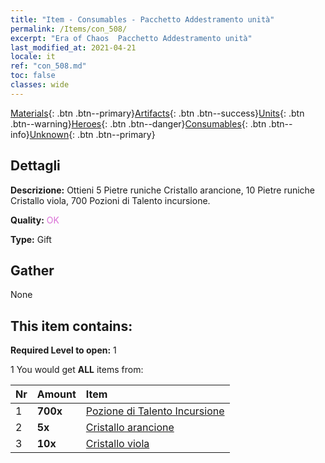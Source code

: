 ```yaml
---
title: "Item - Consumables - Pacchetto Addestramento unità"
permalink: /Items/con_508/
excerpt: "Era of Chaos  Pacchetto Addestramento unità"
last_modified_at: 2021-04-21
locale: it
ref: "con_508.md"
toc: false
classes: wide
---
```

 [Materials](/it/Items/){: .btn .btn--primary}[Artifacts](/it/Items/Artifacts/){: .btn .btn--success}[Units](/it/Items/Units/){: .btn .btn--warning}[Heroes](/it/Items/Heroes/){: .btn .btn--danger}[Consumables](/it/Items/Consumables/){: .btn .btn--info}[Unknown](/it/Items/Unknown/){: .btn .btn--primary}

## Dettagli
 **Descrizione:** Ottieni 5 Pietre runiche Cristallo arancione, 10 Pietre runiche Cristallo viola, 700 Pozioni di Talento incursione.

 **Quality:** <span style="color: #DA70D6">OK</span>

 **Type:** Gift

## Gather

  None

## This item contains:

 **Required Level to open:** 1

 1 You would get **ALL** items  from:

  | Nr | Amount |     Item    |
  |:---|:-------|:------------|
  | 1 |  **700x** | [Pozione di Talento Incursione](/it/Items/con_788/) |  | 
  | 2 |  **5x** | [Cristallo arancione](/it/Items/con_730/) |  | 
  | 3 |  **10x** | [Cristallo viola](/it/Items/con_720/) |  | 
